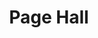 ---
events:
- building: Page Hall
  categories: page-hall
  description: This organization's mission has been "to increase the number of culturally
    responsible Black engineers who excel academically, succeed professionally and
    positively impact the community."
  event_decade: '1970'
  event_id: '15'
  excerpt: This organization's mission has been "to increase the number of culturally
    responsible Black engineers who excel academically, succeed professionally and
    positively impact the community."
  image id (orig): '0001364'
  image_caption: Walkway in front of Page Hall and Poe Hall
  image_id: '0001364'
  image_link: https://d.lib.ncsu.edu/collections/catalog/0001364
  start_date: 01/01/1976
  title: National Society of Black Engineers chapter established
  year: '1976'
lat: '35.7859'
layout: post
lng: '-78.667'
order: 25
permalink: places/page-hall/
place: page-hall
route:
  code: Ok
  routes:
  - distance: 106.159
    duration: 74.76
    geometry:
      coordinates:
      - - -78.667039
        - 35.785801
      - - -78.666909
        - 35.785767
      - - -78.666876
        - 35.785759
      - - -78.666688
        - 35.78571
      - - -78.666808
        - 35.7854
      - - -78.666753
        - 35.785349
      - - -78.666692
        - 35.785391
      - - -78.666653
        - 35.785401
      - - -78.666616
        - 35.785405
      - - -78.66654
        - 35.785407
      - - -78.666458
        - 35.785396
      - - -78.666458
        - 35.785396
      type: LineString
    legs:
    - admins:
      - iso_3166_1: US
        iso_3166_1_alpha3: USA
      distance: 106.159
      duration: 74.76
      steps:
      - distance: 12.34
        driving_side: right
        duration: 8.69
        geometry:
          coordinates:
          - - -78.667039
            - 35.785801
          - - -78.666909
            - 35.785767
          type: LineString
        intersections:
        - admin_index: 0
          bearings:
          - 108
          entry:
          - true
          geometry_index: 0
          is_urban: true
          location:
          - -78.667039
          - 35.785801
          mapbox_streets_v8:
            class: service
          out: 0
        maneuver:
          bearing_after: 108
          bearing_before: 0
          instruction: Walk east on the walkway.
          location:
          - -78.667039
          - 35.785801
          type: depart
        mode: walking
        name: ''
        weight: 8.69
      - distance: 3
        driving_side: right
        duration: 2.113
        geometry:
          coordinates:
          - - -78.666909
            - 35.785767
          - - -78.666876
            - 35.785759
          type: LineString
        intersections:
        - admin_index: 0
          bearings:
          - 107
          - 288
          entry:
          - true
          - false
          geometry_index: 1
          in: 1
          is_urban: true
          location:
          - -78.666909
          - 35.785767
          mapbox_streets_v8:
            class: service
          out: 0
          turn_weight: 30
        maneuver:
          bearing_after: 107
          bearing_before: 108
          instruction: Continue.
          location:
          - -78.666909
          - 35.785767
          modifier: straight
          type: new name
        mode: walking
        name: ''
        weight: 32.113
      - distance: 18
        driving_side: right
        duration: 12.676
        geometry:
          coordinates:
          - - -78.666876
            - 35.785759
          - - -78.666688
            - 35.78571
          type: LineString
        intersections:
        - admin_index: 0
          bearings:
          - 108
          - 287
          entry:
          - true
          - false
          geometry_index: 2
          in: 1
          is_urban: true
          location:
          - -78.666876
          - 35.785759
          mapbox_streets_v8:
            class: service
          out: 0
        maneuver:
          bearing_after: 108
          bearing_before: 107
          instruction: Continue on the walkway.
          location:
          - -78.666876
          - 35.785759
          modifier: straight
          type: new name
        mode: walking
        name: ''
        weight: 12.676
      - distance: 44
        driving_side: right
        duration: 30.986
        geometry:
          coordinates:
          - - -78.666688
            - 35.78571
          - - -78.666808
            - 35.7854
          - - -78.666753
            - 35.785349
          type: LineString
        intersections:
        - admin_index: 0
          bearings:
          - 197
          - 288
          entry:
          - true
          - false
          geometry_index: 3
          in: 1
          is_urban: true
          location:
          - -78.666688
          - 35.78571
          mapbox_streets_v8:
            class: service
          out: 0
        maneuver:
          bearing_after: 197
          bearing_before: 108
          instruction: Turn right onto the walkway.
          location:
          - -78.666688
          - 35.78571
          modifier: right
          type: turn
        mode: walking
        name: ''
        weight: 30.986
      - distance: 28.819
        driving_side: right
        duration: 20.295
        geometry:
          coordinates:
          - - -78.666753
            - 35.785349
          - - -78.666692
            - 35.785391
          - - -78.666653
            - 35.785401
          - - -78.666616
            - 35.785405
          - - -78.66654
            - 35.785407
          - - -78.666458
            - 35.785396
          - - -78.666458
            - 35.785396
          type: LineString
        intersections:
        - admin_index: 0
          bearings:
          - 50
          - 319
          duration: 7.746
          entry:
          - true
          - false
          geometry_index: 5
          in: 1
          is_urban: true
          location:
          - -78.666753
          - 35.785349
          mapbox_streets_v8:
            class: service
          out: 0
          weight: 7.746
        - admin_index: 0
          bearings:
          - 86
          - 241
          entry:
          - true
          - false
          geometry_index: 7
          in: 1
          is_urban: true
          location:
          - -78.666653
          - 35.785401
          mapbox_streets_v8:
            class: service
          out: 0
        maneuver:
          bearing_after: 50
          bearing_before: 139
          instruction: Turn left onto the walkway.
          location:
          - -78.666753
          - 35.785349
          modifier: left
          type: turn
        mode: walking
        name: ''
        weight: 20.295
      - distance: 0
        driving_side: right
        duration: 0
        geometry:
          coordinates:
          - - -78.666458
            - 35.785396
          - - -78.666458
            - 35.785396
          type: LineString
        intersections:
        - admin_index: 0
          bearings:
          - 279
          entry:
          - true
          geometry_index: 11
          in: 0
          location:
          - -78.666458
          - 35.785396
        maneuver:
          bearing_after: 0
          bearing_before: 99
          instruction: Your destination is on the left.
          location:
          - -78.666458
          - 35.785396
          modifier: left
          type: arrive
        mode: walking
        name: ''
        weight: 0
      summary: ''
      weight: 104.76
    weight: 104.76
    weight_name: pedestrian
  uuid: 84BthTsKM2YqQcGiYhYdwkFCwgTqjsuapP2ww8D6mGRMEGejqJ8y9Q==
  waypoints:
  - distance: 11.596
    location:
    - -78.667039
    - 35.785801
    name: ''
  - distance: 23.259
    location:
    - -78.666458
    - 35.785396
    name: ''
title: Page Hall

---